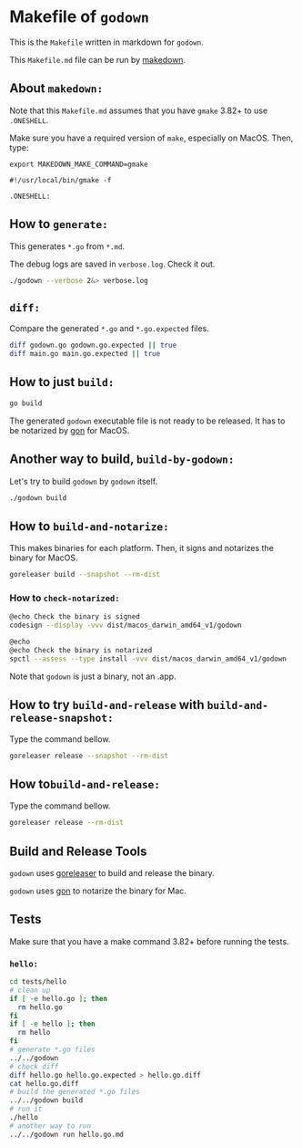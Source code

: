 # Makefile of `godown`

This is the `Makefile` written in markdown for `godown`.

This `Makefile.md` file can be run by [makedown](https://github.com/hirokistring/makedown).

## About `makedown:`

Note that this `Makefile.md` assumes that you have `gmake` 3.82+ to use `.ONESHELL`.

Make sure you have a required version of `make`,
especially on MacOS. Then, type:

`export MAKEDOWN_MAKE_COMMAND=gmake`

```
#!/usr/local/bin/gmake -f

.ONESHELL:
```

## How to `generate:`

This generates `*.go` from `*.md`.

The debug logs are saved in `verbose.log`.
Check it out.

```sh
./godown --verbose 2&> verbose.log
```

## `diff:`

Compare the generated `*.go` and `*.go.expected` files.

```sh
diff godown.go godown.go.expected || true
diff main.go main.go.expected || true
```

## How to just `build:`

```sh
go build
```

The generated `godown` executable file is not ready to be released. It has to be notarized by [gon](https://github.com/mitchellh/gon) for MacOS.

## Another way to build, `build-by-godown:`

Let's try to build `godown` by `godown` itself.

```sh
./godown build
```

## How to `build-and-notarize:`

This makes binaries for each platform. Then, it signs and notarizes the binary for MacOS.

```sh
goreleaser build --snapshot --rm-dist
```

### How to `check-notarized:`

```sh
@echo Check the binary is signed
codesign --display -vvv dist/macos_darwin_amd64_v1/godown

@echo
@echo Check the binary is notarized
spctl --assess --type install -vvv dist/macos_darwin_amd64_v1/godown
```

Note that `godown` is just a binary, not an .app.

## How to try `build-and-release` with `build-and-release-snapshot:`

Type the command bellow.

```sh
goreleaser release --snapshot --rm-dist
```

## How to`build-and-release:`

Type the command bellow.

```sh
goreleaser release --rm-dist
```

## Build and Release Tools

`godown` uses [goreleaser](https://github.com/goreleaser) to build and release the binary.

`godown` uses [gon](https://github.com/mitchellh/gon) to notarize the binary for Mac.

## Tests

Make sure that you have a make command 3.82+ before running the tests.

### `hello:`

```sh
cd tests/hello
# clean up
if [ -e hello.go ]; then
  rm hello.go
fi
if [ -e hello ]; then
  rm hello
fi
# generate *.go files
../../godown
# check diff
diff hello.go hello.go.expected > hello.go.diff
cat hello.go.diff
# build the generated *.go files
../../godown build
# run it
./hello
# another way to run
../../godown run hello.go.md
```
